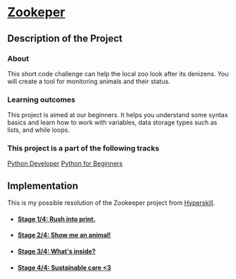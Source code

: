 # [Zookeper](https://hyperskill.org/projects/98)

## Description of the Project

### About
This short code challenge can help the local zoo look after its denizens. You will create a tool for monitoring animals and their status.
### Learning outcomes
This project is aimed at our beginners. It helps you understand some syntax basics and learn how to work with variables, data storage types such as lists, and while loops.
### This project is a part of the following tracks
[Python Developer](https://hyperskill.org/tracks/2) [Python for Beginners](https://hyperskill.org/tracks/6)


## Implementation

This is my possible resolution of the Zookeeper project from [Hyperskill](https://hyperskill.org/join/e067e51ac).

- #### [Stage 1/4: Rush into print.](https://hyperskill.org/projects/98/stages/539/implement)
- #### [Stage 2/4: Show me an animal!](https://hyperskill.org/projects/98/stages/540/implement)
- #### [Stage 3/4: What's inside?](https://hyperskill.org/projects/98/stages/541/implement)
- #### [Stage 4/4: Sustainable care <3](https://hyperskill.org/projects/98/stages/542/implement)




